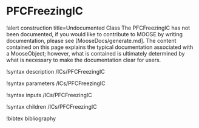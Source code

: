 <!-- MOOSE Documentation Stub: Remove this when content is added. -->

# PFCFreezingIC

!alert construction title=Undocumented Class
The PFCFreezingIC has not been documented, if you would like to contribute to MOOSE by
writing documentation, please see [MooseDocs/generate.md]. The content contained on this page explains
the typical documentation associated with a MooseObject; however, what is contained is ultimately
determined by what is necessary to make the documentation clear for users.

!syntax description /ICs/PFCFreezingIC

!syntax parameters /ICs/PFCFreezingIC

!syntax inputs /ICs/PFCFreezingIC

!syntax children /ICs/PFCFreezingIC

!bibtex bibliography

